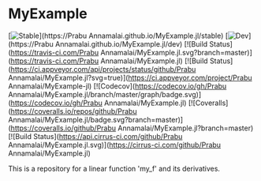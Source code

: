 # MyExample

[![Stable](https://img.shields.io/badge/docs-stable-blue.svg)](https://Prabu Annamalai.github.io/MyExample.jl/stable)
[![Dev](https://img.shields.io/badge/docs-dev-blue.svg)](https://Prabu Annamalai.github.io/MyExample.jl/dev)
[![Build Status](https://travis-ci.com/Prabu Annamalai/MyExample.jl.svg?branch=master)](https://travis-ci.com/Prabu Annamalai/MyExample.jl)
[![Build Status](https://ci.appveyor.com/api/projects/status/github/Prabu Annamalai/MyExample.jl?svg=true)](https://ci.appveyor.com/project/Prabu Annamalai/MyExample-jl)
[![Codecov](https://codecov.io/gh/Prabu Annamalai/MyExample.jl/branch/master/graph/badge.svg)](https://codecov.io/gh/Prabu Annamalai/MyExample.jl)
[![Coveralls](https://coveralls.io/repos/github/Prabu Annamalai/MyExample.jl/badge.svg?branch=master)](https://coveralls.io/github/Prabu Annamalai/MyExample.jl?branch=master)
[![Build Status](https://api.cirrus-ci.com/github/Prabu Annamalai/MyExample.jl.svg)](https://cirrus-ci.com/github/Prabu Annamalai/MyExample.jl)

This is a repository for a linear function 'my_f' and its derivatives.
